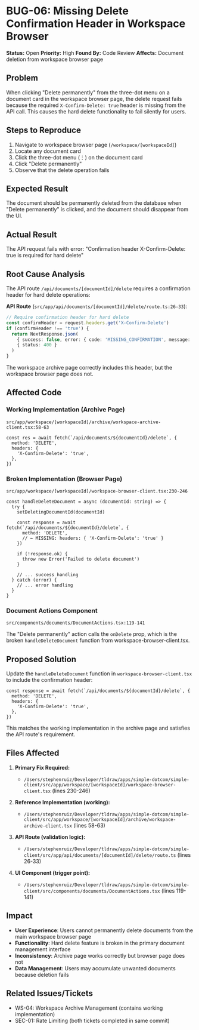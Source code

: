 # BUG-06: Missing Delete Confirmation Header in Workspace Browser

**Status:** Open
**Priority:** High
**Found By:** Code Review
**Affects:** Document deletion from workspace browser page

## Problem

When clicking "Delete permanently" from the three-dot menu on a document card in the workspace browser page, the delete request fails because the required `X-Confirm-Delete: true` header is missing from the API call. This causes the hard delete functionality to fail silently for users.

## Steps to Reproduce

1. Navigate to workspace browser page (`/workspace/[workspaceId]`)
2. Locate any document card
3. Click the three-dot menu (⋮) on the document card
4. Click "Delete permanently"
5. Observe that the delete operation fails

## Expected Result

The document should be permanently deleted from the database when "Delete permanently" is clicked, and the document should disappear from the UI.

## Actual Result

The API request fails with error: "Confirmation header X-Confirm-Delete: true is required for hard delete"

## Root Cause Analysis

The API route `/api/documents/[documentId]/delete` requires a confirmation header for hard delete operations:

**API Route** (`src/app/api/documents/[documentId]/delete/route.ts:26-33`):
```typescript
// Require confirmation header for hard delete
const confirmHeader = request.headers.get('X-Confirm-Delete')
if (confirmHeader !== 'true') {
  return NextResponse.json(
    { success: false, error: { code: 'MISSING_CONFIRMATION', message: 'Confirmation header X-Confirm-Delete: true is required for hard delete' } },
    { status: 400 }
  )
}
```

The workspace archive page correctly includes this header, but the workspace browser page does not.

## Affected Code

### Working Implementation (Archive Page)
`src/app/workspace/[workspaceId]/archive/workspace-archive-client.tsx:58-63`
```tsx
const res = await fetch(`/api/documents/${documentId}/delete`, {
  method: 'DELETE',
  headers: {
    'X-Confirm-Delete': 'true',
  },
})
```

### Broken Implementation (Browser Page)
`src/app/workspace/[workspaceId]/workspace-browser-client.tsx:230-246`
```tsx
const handleDeleteDocument = async (documentId: string) => {
  try {
    setDeletingDocumentId(documentId)

    const response = await fetch(`/api/documents/${documentId}/delete`, {
      method: 'DELETE',
      // ← MISSING: headers: { 'X-Confirm-Delete': 'true' }
    })

    if (!response.ok) {
      throw new Error('Failed to delete document')
    }

    // ... success handling
  } catch (error) {
    // ... error handling
  }
}
```

### Document Actions Component
`src/components/documents/DocumentActions.tsx:119-141`

The "Delete permanently" action calls the `onDelete` prop, which is the broken `handleDeleteDocument` function from workspace-browser-client.tsx.

## Proposed Solution

Update the `handleDeleteDocument` function in `workspace-browser-client.tsx` to include the confirmation header:

```tsx
const response = await fetch(`/api/documents/${documentId}/delete`, {
  method: 'DELETE',
  headers: {
    'X-Confirm-Delete': 'true',
  },
})
```

This matches the working implementation in the archive page and satisfies the API route's requirement.

## Files Affected

1. **Primary Fix Required:**
   - `/Users/stephenruiz/Developer/tldraw/apps/simple-dotcom/simple-client/src/app/workspace/[workspaceId]/workspace-browser-client.tsx` (lines 230-246)

2. **Reference Implementation (working):**
   - `/Users/stephenruiz/Developer/tldraw/apps/simple-dotcom/simple-client/src/app/workspace/[workspaceId]/archive/workspace-archive-client.tsx` (lines 58-63)

3. **API Route (validation logic):**
   - `/Users/stephenruiz/Developer/tldraw/apps/simple-dotcom/simple-client/src/app/api/documents/[documentId]/delete/route.ts` (lines 26-33)

4. **UI Component (trigger point):**
   - `/Users/stephenruiz/Developer/tldraw/apps/simple-dotcom/simple-client/src/components/documents/DocumentActions.tsx` (lines 119-141)

## Impact

- **User Experience**: Users cannot permanently delete documents from the main workspace browser page
- **Functionality**: Hard delete feature is broken in the primary document management interface
- **Inconsistency**: Archive page works correctly but browser page does not
- **Data Management**: Users may accumulate unwanted documents because deletion fails

## Related Issues/Tickets

- WS-04: Workspace Archive Management (contains working implementation)
- SEC-01: Rate Limiting (both tickets completed in same commit)
